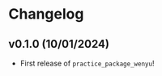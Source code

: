 # Changelog

<!--next-version-placeholder-->

## v0.1.0 (10/01/2024)

- First release of `practice_package_wenyu`!